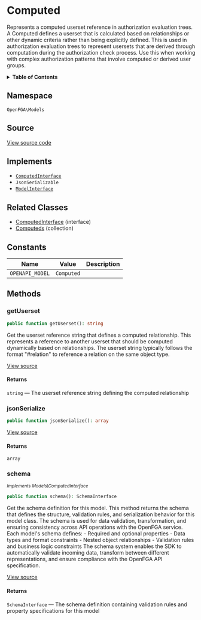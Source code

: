 # Computed

Represents a computed userset reference in authorization evaluation trees. A Computed defines a userset that is calculated based on relationships or other dynamic criteria rather than being explicitly defined. This is used in authorization evaluation trees to represent usersets that are derived through computation during the authorization check process. Use this when working with complex authorization patterns that involve computed or derived user groups.

<details>
<summary><strong>Table of Contents</strong></summary>

- [Namespace](#namespace)
- [Source](#source)
- [Implements](#implements)
- [Related Classes](#related-classes)
- [Constants](#constants)
- [Methods](#methods)

- [`getUserset()`](#getuserset)
  - [`jsonSerialize()`](#jsonserialize)
  - [`schema()`](#schema)

</details>

## Namespace

`OpenFGA\Models`

## Source

[View source code](https://github.com/evansims/openfga-php/blob/main/src/Models/Computed.php)

## Implements

- [`ComputedInterface`](ComputedInterface.md)
- `JsonSerializable`
- [`ModelInterface`](ModelInterface.md)

## Related Classes

- [ComputedInterface](Models/ComputedInterface.md) (interface)
- [Computeds](Models/Collections/Computeds.md) (collection)

## Constants

| Name            | Value      | Description |
| --------------- | ---------- | ----------- |
| `OPENAPI_MODEL` | `Computed` |             |

## Methods

### getUserset

```php
public function getUserset(): string

```

Get the userset reference string that defines a computed relationship. This represents a reference to another userset that should be computed dynamically based on relationships. The userset string typically follows the format &quot;#relation&quot; to reference a relation on the same object type.

[View source](https://github.com/evansims/openfga-php/blob/main/src/Models/Computed.php#L53)

#### Returns

`string` — The userset reference string defining the computed relationship

### jsonSerialize

```php
public function jsonSerialize(): array

```

[View source](https://github.com/evansims/openfga-php/blob/main/src/Models/Computed.php#L62)

#### Returns

`array`

### schema

*<small>Implements Models\ComputedInterface</small>*

```php
public function schema(): SchemaInterface

```

Get the schema definition for this model. This method returns the schema that defines the structure, validation rules, and serialization behavior for this model class. The schema is used for data validation, transformation, and ensuring consistency across API operations with the OpenFGA service. Each model&#039;s schema defines: - Required and optional properties - Data types and format constraints - Nested object relationships - Validation rules and business logic constraints The schema system enables the SDK to automatically validate incoming data, transform between different representations, and ensure compliance with the OpenFGA API specification.

[View source](https://github.com/evansims/openfga-php/blob/main/src/Models/ModelInterface.php#L52)

#### Returns

`SchemaInterface` — The schema definition containing validation rules and property specifications for this model
